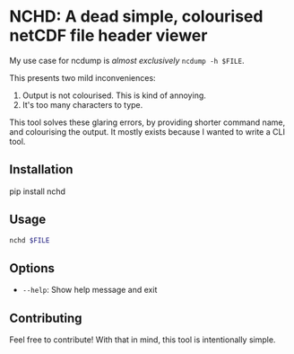 # NCHD: A dead simple, colourised netCDF file header viewer

My use case for ncdump is *almost exclusively* `ncdump -h $FILE`. 

This presents two mild inconveniences:

1. Output is not colourised. This is kind of annoying.
2. It's too many characters to type.

This tool solves these glaring errors, by providing shorter command name, and colourising the output. It mostly exists because I wanted to write a CLI tool.

## Installation

pip install nchd

## Usage

```bash
nchd $FILE
```

## Options

- `--help`: Show help message and exit

## Contributing

Feel free to contribute! With that in mind, this tool is intentionally simple.
